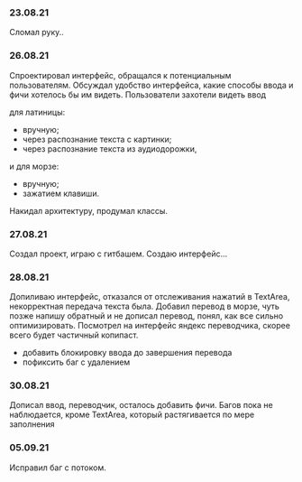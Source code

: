 ### 23.08.21
Сломал руку..

### 26.08.21
Спроектировал интерфейс, обращался к потенциальным пользователям. Обсуждал удобство интерфейса, какие способы ввода и фичи хотелось бы им видеть. 
Пользователи захотели видеть ввод 

для латиницы:
* вручную;
* через распознание текста с картинки;
* через распознание текста из аудиодорожки,

и для морзе:
* вручную;
* зажатием клавиши.

Накидал архитектуру, продумал классы.

### 27.08.21
Создал проект, играю с гитбашем. Создаю интерфейс...

### 28.08.21
Допиливаю интерфейс, отказался от отслеживания нажатий в TextArea, некорректная передача текста была. Добавил перевод в морзе, чуть позже напишу обратный и не дописал перевод, понял, как все сильно оптимизировать. Посмотрел на интерфейс яндекс переводчика, скорее всего будет частичный копипаст.
* добавить блокировку ввода до завершения перевода
* пофиксить баг с удалением

### 30.08.21
Дописал ввод, переводчик, осталось добавить фичи.
Багов пока не наблюдается, кроме TextArea, который растягивается по мере заполнения

### 05.09.21
Исправил баг с потоком.